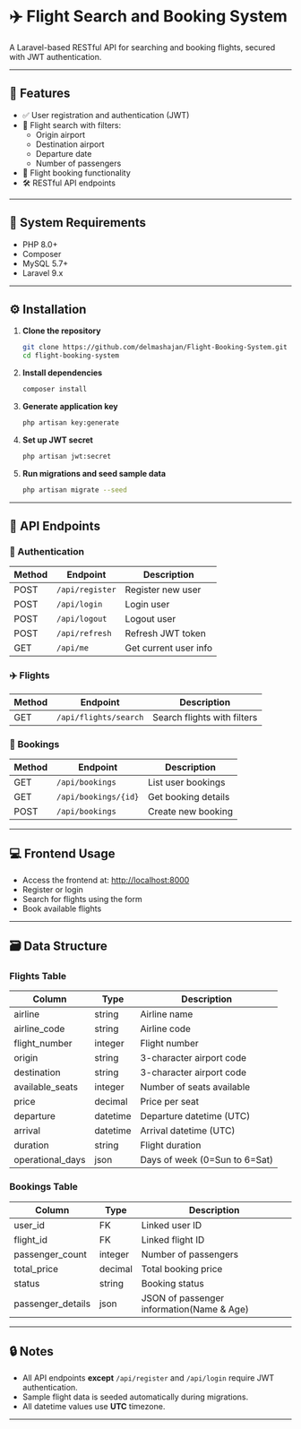 
# ✈️ Flight Search and Booking System

A Laravel-based RESTful API for searching and booking flights, secured with JWT authentication.

---

## 🚀 Features

- ✅ User registration and authentication (JWT)
- 🔎 Flight search with filters:
  - Origin airport
  - Destination airport
  - Departure date
  - Number of passengers
- 📘 Flight booking functionality
- 🛠 RESTful API endpoints

---

## 🧰 System Requirements

- PHP 8.0+
- Composer
- MySQL 5.7+
- Laravel 9.x

---

## ⚙️ Installation

1. **Clone the repository**
   ```bash
   git clone https://github.com/delmashajan/Flight-Booking-System.git
   cd flight-booking-system
   ```

2. **Install dependencies**
   ```bash
   composer install
   ```

3. **Generate application key**
   ```bash
   php artisan key:generate
   ```

4. **Set up JWT secret**
   ```bash
   php artisan jwt:secret
   ```

5. **Run migrations and seed sample data**
   ```bash
   php artisan migrate --seed
   ```

---

## 📡 API Endpoints

### 🔐 Authentication

| Method | Endpoint       | Description           |
|--------|----------------|-----------------------|
| POST   | `/api/register` | Register new user     |
| POST   | `/api/login`    | Login user            |
| POST   | `/api/logout`   | Logout user           |
| POST   | `/api/refresh`  | Refresh JWT token     |
| GET    | `/api/me`       | Get current user info |

### ✈️ Flights

| Method | Endpoint            | Description              |
|--------|---------------------|--------------------------|
| GET    | `/api/flights/search` | Search flights with filters |

### 📑 Bookings

| Method | Endpoint              | Description            |
|--------|-----------------------|------------------------|
| GET    | `/api/bookings`       | List user bookings     |
| GET    | `/api/bookings/{id}`  | Get booking details    |
| POST   | `/api/bookings`       | Create new booking     |

---

## 💻 Frontend Usage

- Access the frontend at: [http://localhost:8000](http://localhost:8000)
- Register or login
- Search for flights using the form
- Book available flights

---

## 🗃 Data Structure

### Flights Table

| Column           | Type     | Description                  |
|------------------|----------|------------------------------|
| airline          | string   | Airline name                 |
| airline_code     | string   | Airline code                 |
| flight_number    | integer  | Flight number                |
| origin           | string   | 3-character airport code     |
| destination      | string   | 3-character airport code     |
| available_seats  | integer  | Number of seats available    |
| price            | decimal  | Price per seat               |
| departure        | datetime | Departure datetime (UTC)     |
| arrival          | datetime | Arrival datetime (UTC)       |
| duration         | string   | Flight duration              |
| operational_days | json     | Days of week (0=Sun to 6=Sat)|

### Bookings Table

| Column            | Type     | Description                              |
|-------------------|----------|------------------------------------------|
| user_id           | FK       | Linked user ID                           |
| flight_id         | FK       | Linked flight ID                         |
| passenger_count   | integer  | Number of passengers                     |
| total_price       | decimal  | Total booking price                      |
| status            | string   | Booking status                           |
| passenger_details | json     | JSON of passenger information(Name & Age)|

---

## 🔒 Notes

- All API endpoints **except** `/api/register` and `/api/login` require JWT authentication.
- Sample flight data is seeded automatically during migrations.
- All datetime values use **UTC** timezone.

---

